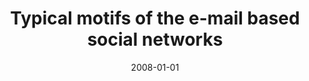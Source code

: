 ---
# Documentation: https://wowchemy.com/docs/managing-content/

title: Typical motifs of the e-mail based social networks
subtitle: ''
summary: ''
authors:
- zieba
- Maciej K. Drwal
- Jakub M. Tomczak
- Krzysztof Juszczyszyn
tags: []
categories: []
date: '2008-01-01'
lastmod: 2022-10-07T05:50:03Z
featured: false
draft: false

# Featured image
# To use, add an image named `featured.jpg/png` to your page's folder.
# Focal points: Smart, Center, TopLeft, Top, TopRight, Left, Right, BottomLeft, Bottom, BottomRight.
image:
  caption: ''
  focal_point: ''
  preview_only: false

# Projects (optional).
#   Associate this post with one or more of your projects.
#   Simply enter your project's folder or file name without extension.
#   E.g. `projects = ["internal-project"]` references `content/project/deep-learning/index.md`.
#   Otherwise, set `projects = []`.
projects: []
publishDate: '2022-10-07T05:50:02.536642Z'
publication_types:
- '6'
abstract: ''
publication: '*Information systems architecture and technology designing, development
  and implementation of information systems*'
---